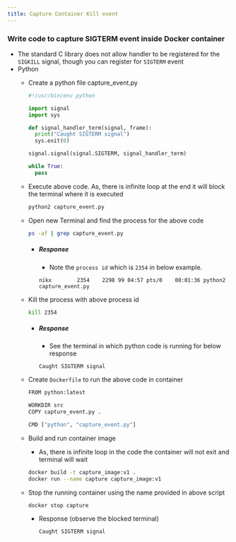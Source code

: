 ```yaml
---
title: Capture Container Kill event
---
```


### Write code to capture SIGTERM event inside Docker container
- The standard C library does not allow handler to be registered for the `SIGKILL` signal, though you can register for `SIGTERM` event
- Python 
  - Create a python file capture_event.py
    ```python
    #!/usr/bin/env python

    import signal
    import sys
    
    def signal_handler_term(signal, frame):
      print("Caught SIGTERM signal")
      sys.exit(0)
    
    signal.signal(signal.SIGTERM, signal_handler_term)
    
    while True:
      pass
    ```

  - Execute above code. As, there is infinite loop at the end it will block the terminal where it is executed
    ```bash
    python2 capture_event.py
    ```
  - Open new Terminal and find the process for the above code
    ```bash
    ps -af | grep capture_event.py
    ```
    - ##### Response
      - Note the `process id` which is `2354` in below example.
      ```text
      nikx        2354    2298 99 04:57 pts/0    00:01:36 python2 capture_event.py
      ```
  - Kill the process with above process id
    ```bash
    kill 2354
    ```
    - ##### Response
      - See the terminal in which python code is running for below response
      ```text
      Caught SIGTERM signal
      ```
  - Create `Dockerfile` to run the above code in container
    ```python
    FROM python:latest

    WORKDIR src
    COPY capture_event.py .
    
    CMD ["python", "capture_event.py"]
    ```
  - Build and run container image
      - As, there is infinite loop in the code the container will not exit and terminal will wait
    ```bash
    docker build -t capture_image:v1 .
    docker run --name capture capture_image:v1
    ```
  - Stop the running container using the name provided in above script
    ```bash
    docker stop capture
    ```
    - Response (observe the blocked terminal)
      ```text
      Caught SIGTERM signal
      ```

